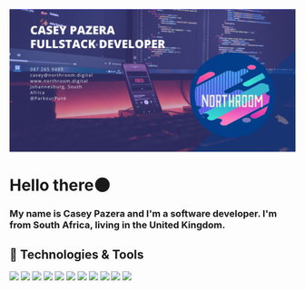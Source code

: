 
[![Header](https://github.com/ParkourPunk/ParkourPunk/blob/main/header.png)](https://github.com/ParkourPunk)

<h1> Hello there🌑</h1>
<h3>My name is Casey Pazera and I'm a software developer. I'm from South Africa, living in the United Kingdom.
</h3>

## 🔧 Technologies & Tools
![](https://img.shields.io/badge/OS-Linux-informational?style=flat&logo=linux&logoColor=white&color=blueviolet)
![](https://img.shields.io/badge/OS-Windows-informational?style=flat&logo=Windows&logoColor=white&color=blueviolet)
![](https://img.shields.io/badge/Editor-IntelliJ_IDEA-informational?style=flat&logo=intellij-idea&logoColor=white&color=blueviolet)
![](https://img.shields.io/badge/Editor-VSCode-informational?style=flat&logo=visual-studio-code&logoColor=white&color=blueviolet)
![](https://img.shields.io/badge/Code-Java-informational?style=flat&logo=java&logoColor=white&color=blueviolet)
![](https://img.shields.io/badge/Code-JavaScript-informational?style=flat&logo=javascript&logoColor=white&color=blueviolet)
![](https://img.shields.io/badge/Code-Csharp-informational?style=flat&logo=csharp&logoColor=white&color=blueviolet)
![](https://img.shields.io/badge/Tools-React-informational?style=flat&logo=React&logoColor=white&color=blueviolet)
![](https://img.shields.io/badge/Tools-React_Native-informational?style=flat&logo=React&logoColor=white&color=blueviolet)
![](https://img.shields.io/badge/Tools-Expo-informational?style=flat&logo=Expo&logoColor=white&color=blueviolet)
![](https://img.shields.io/badge/Tools-Mobx-informational?style=flat&logo=mobx-state-tree&logoColor=white&color=blueviolet)


<!-- [![Top Langs](https://github-readme-stats.vercel.app/api/top-langs/?username=ParkourPunk)](https://github.com/anuraghazra/github-readme-stats) -->
